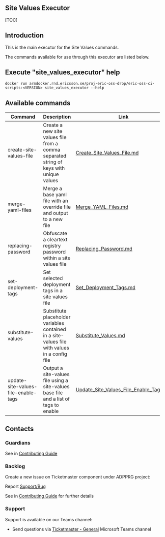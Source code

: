 ## Site Values Executor

[TOC]

## Introduction
This is the main executor for the Site Values commands.

The commands available for use through this executor are listed below.

## Execute "site_values_executor" help
```
docker run armdocker.rnd.ericsson.se/proj-eric-oss-drop/eric-oss-ci-scripts:<VERSION> site_values_executor --help
```

## Available commands
| Command                             | Description                                                                                   | Link                                                                             |
|-------------------------------------|-----------------------------------------------------------------------------------------------|----------------------------------------------------------------------------------|
| create-site-values-file             | Create a new site values file from a comma separated string of keys with unique values        | [Create_Site_Values_File.md](Create_Site_Values_File.md)                         |
| merge-yaml-files                    | Merge a base yaml file with an override file and output to a new file                         | [Merge_YAML_Files.md](Merge_YAML_Files.md)                                       |
| replacing-password                  | Obfuscate a cleartext registry password within a site values file                             | [Replacing_Password.md](Replacing_Password.md)                                   |
| set-deployment-tags                 | Set selected deployment tags in a site values file                                            | [Set_Deployment_Tags.md](Set_Deployment_Tags.md)                                 |
| substitute-values                   | Substitute placeholder variables contained in a site-values file with values in a config file | [Substitute_Values.md](Substitute_Values.md)                                     |
| update-site-values-file-enable-tags | Output a site-values file using a site-values base file and a list of tags to enable          | [Update_Site_Values_File_Enable_Tags.md](Update_Site_Values_File_Enable_Tags.md) |

## Contacts

### Guardians

See in [Contributing Guide](../Contribution_Guide.md)

### Backlog

Create a new issue on Ticketmaster component under ADPPRG project:

Report [Support/Bug](https://jira-oss.seli.wh.rnd.internal.ericsson.com/browse/IDUN-4091)

See in [Contributing Guide](../Contribution_Guide.md) for further details

### Support

Support is available on our Teams channel:

- Send questions via
  [Ticketmaster - General](https://teams.microsoft.com/l/channel/19%3a9f5ed758e3a6405daffee42e0284268b%40thread.skype/General?groupId=1483901a-b5c4-445a-b707-aa7a5d0c1b4c&tenantId=92e84ceb-fbfd-47ab-be52-080c6b87953f)
  Microsoft Teams channel
